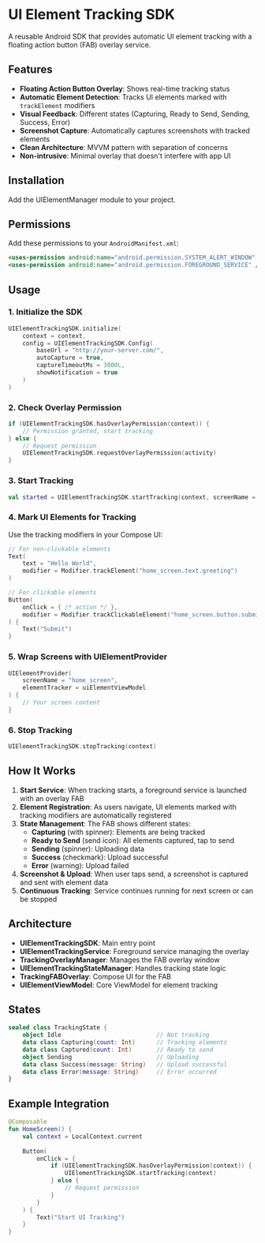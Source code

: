 # UI Element Tracking SDK

A reusable Android SDK that provides automatic UI element tracking with a floating action button (FAB) overlay service.

## Features

- **Floating Action Button Overlay**: Shows real-time tracking status
- **Automatic Element Detection**: Tracks UI elements marked with `trackElement` modifiers
- **Visual Feedback**: Different states (Capturing, Ready to Send, Sending, Success, Error)
- **Screenshot Capture**: Automatically captures screenshots with tracked elements
- **Clean Architecture**: MVVM pattern with separation of concerns
- **Non-intrusive**: Minimal overlay that doesn't interfere with app UI

## Installation

Add the UIElementManager module to your project.

## Permissions

Add these permissions to your `AndroidManifest.xml`:

```xml
<uses-permission android:name="android.permission.SYSTEM_ALERT_WINDOW" />
<uses-permission android:name="android.permission.FOREGROUND_SERVICE" />
```

## Usage

### 1. Initialize the SDK

```kotlin
UIElementTrackingSDK.initialize(
    context = context,
    config = UIElementTrackingSDK.Config(
        baseUrl = "http://your-server.com/",
        autoCapture = true,
        captureTimeoutMs = 3000L,
        showNotification = true
    )
)
```

### 2. Check Overlay Permission

```kotlin
if (UIElementTrackingSDK.hasOverlayPermission(context)) {
    // Permission granted, start tracking
} else {
    // Request permission
    UIElementTrackingSDK.requestOverlayPermission(activity)
}
```

### 3. Start Tracking

```kotlin
val started = UIElementTrackingSDK.startTracking(context, screenName = "home_screen")
```

### 4. Mark UI Elements for Tracking

Use the tracking modifiers in your Compose UI:

```kotlin
// For non-clickable elements
Text(
    text = "Hello World",
    modifier = Modifier.trackElement("home_screen.text.greeting")
)

// For clickable elements
Button(
    onClick = { /* action */ },
    modifier = Modifier.trackClickableElement("home_screen.button.submit")
) {
    Text("Submit")
}
```

### 5. Wrap Screens with UIElementProvider

```kotlin
UIElementProvider(
    screenName = "home_screen",
    elementTracker = uiElementViewModel
) {
    // Your screen content
}
```

### 6. Stop Tracking

```kotlin
UIElementTrackingSDK.stopTracking(context)
```

## How It Works

1. **Start Service**: When tracking starts, a foreground service is launched with an overlay FAB
2. **Element Registration**: As users navigate, UI elements marked with tracking modifiers are automatically registered
3. **State Management**: The FAB shows different states:
   - **Capturing** (with spinner): Elements are being tracked
   - **Ready to Send** (send icon): All elements captured, tap to send
   - **Sending** (spinner): Uploading data
   - **Success** (checkmark): Upload successful
   - **Error** (warning): Upload failed
4. **Screenshot & Upload**: When user taps send, a screenshot is captured and sent with element data
5. **Continuous Tracking**: Service continues running for next screen or can be stopped

## Architecture

- **UIElementTrackingSDK**: Main entry point
- **UIElementTrackingService**: Foreground service managing the overlay
- **TrackingOverlayManager**: Manages the FAB overlay window
- **UIElementTrackingStateManager**: Handles tracking state logic
- **TrackingFABOverlay**: Compose UI for the FAB
- **UIElementViewModel**: Core ViewModel for element tracking

## States

```kotlin
sealed class TrackingState {
    object Idle                           // Not tracking
    data class Capturing(count: Int)      // Tracking elements
    data class Captured(count: Int)       // Ready to send
    object Sending                        // Uploading
    data class Success(message: String)   // Upload successful
    data class Error(message: String)     // Error occurred
}
```

## Example Integration

```kotlin
@Composable
fun HomeScreen() {
    val context = LocalContext.current
    
    Button(
        onClick = {
            if (UIElementTrackingSDK.hasOverlayPermission(context)) {
                UIElementTrackingSDK.startTracking(context)
            } else {
                // Request permission
            }
        }
    ) {
        Text("Start UI Tracking")
    }
}
```